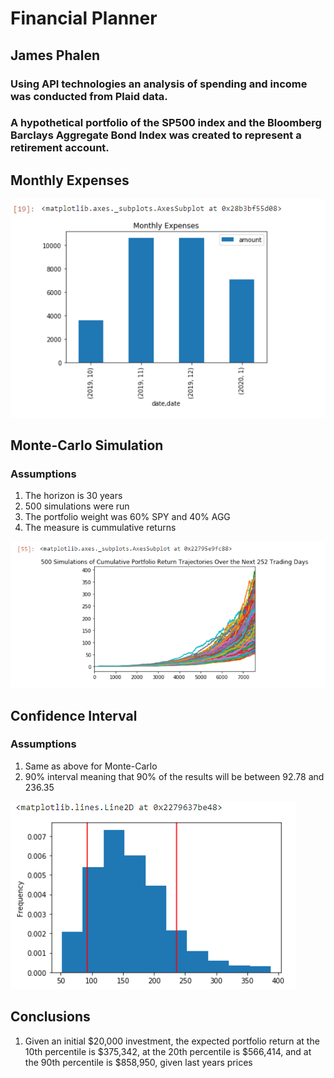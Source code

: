 # Financial Planner
## James Phalen

### Using API technologies an analysis of spending and income was conducted from Plaid data.

### A hypothetical portfolio of the SP500 index and the Bloomberg Barclays Aggregate Bond Index was created to represent a retirement account.

## Monthly Expenses
![expenses](expenses.PNG)

## Monte-Carlo Simulation
### **Assumptions**
1. The horizon is 30 years
1. 500 simulations were run
1. The portfolio weight was 60% SPY and 40% AGG
1. The measure is cummulative returns 

![monte](monte.PNG)

## Confidence Interval
### **Assumptions**
1. Same as above for Monte-Carlo
1. 90% interval meaning that 90% of the results will be between 92.78 and 236.35  

![confidence](confidence.PNG)


## Conclusions
1. Given an initial $20,000 investment, the expected portfolio return at the 10th percentile is $375,342, at the 20th percentile is $566,414, and at the 90th percentile is $858,950, given last years prices



